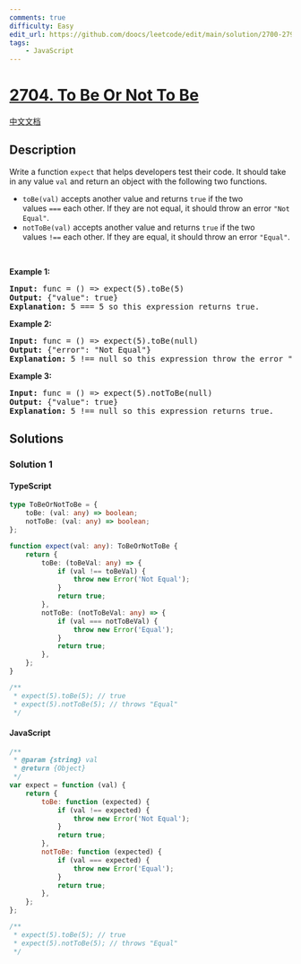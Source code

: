 ```yaml
---
comments: true
difficulty: Easy
edit_url: https://github.com/doocs/leetcode/edit/main/solution/2700-2799/2704.To%20Be%20Or%20Not%20To%20Be/README_EN.md
tags:
    - JavaScript
---
```


<!-- problem:start -->

# [2704. To Be Or Not To Be](https://leetcode.com/problems/to-be-or-not-to-be)

[中文文档](/solution/2700-2799/2704.To%20Be%20Or%20Not%20To%20Be/README.md)

## Description

<!-- description:start -->

<p>Write a function&nbsp;<code>expect</code> that helps developers test their code. It should take in any value&nbsp;<code>val</code>&nbsp;and return an object with the following two functions.</p>

<ul>
	<li><code>toBe(val)</code>&nbsp;accepts another value and returns&nbsp;<code>true</code>&nbsp;if the two values&nbsp;<code>===</code>&nbsp;each other. If they are not equal, it should throw an error&nbsp;<code>&quot;Not Equal&quot;</code>.</li>
	<li><code>notToBe(val)</code>&nbsp;accepts another value and returns&nbsp;<code>true</code>&nbsp;if the two values&nbsp;<code>!==</code>&nbsp;each other. If they are equal, it should throw an error&nbsp;<code>&quot;Equal&quot;</code>.</li>
</ul>

<p>&nbsp;</p>
<p><strong class="example">Example 1:</strong></p>

<pre>
<strong>Input:</strong> func = () =&gt; expect(5).toBe(5)
<strong>Output:</strong> {&quot;value&quot;: true}
<strong>Explanation:</strong> 5 === 5 so this expression returns true.
</pre>

<p><strong class="example">Example 2:</strong></p>

<pre>
<strong>Input:</strong> func = () =&gt; expect(5).toBe(null)
<strong>Output:</strong> {&quot;error&quot;: &quot;Not Equal&quot;}
<strong>Explanation:</strong> 5 !== null so this expression throw the error &quot;Not Equal&quot;.
</pre>

<p><strong class="example">Example 3:</strong></p>

<pre>
<strong>Input:</strong> func = () =&gt; expect(5).notToBe(null)
<strong>Output:</strong> {&quot;value&quot;: true}
<strong>Explanation:</strong> 5 !== null so this expression returns true.
</pre>

<!-- description:end -->

## Solutions

<!-- solution:start -->

### Solution 1

<!-- tabs:start -->

#### TypeScript

```ts
type ToBeOrNotToBe = {
    toBe: (val: any) => boolean;
    notToBe: (val: any) => boolean;
};

function expect(val: any): ToBeOrNotToBe {
    return {
        toBe: (toBeVal: any) => {
            if (val !== toBeVal) {
                throw new Error('Not Equal');
            }
            return true;
        },
        notToBe: (notToBeVal: any) => {
            if (val === notToBeVal) {
                throw new Error('Equal');
            }
            return true;
        },
    };
}

/**
 * expect(5).toBe(5); // true
 * expect(5).notToBe(5); // throws "Equal"
 */
```

#### JavaScript

```js
/**
 * @param {string} val
 * @return {Object}
 */
var expect = function (val) {
    return {
        toBe: function (expected) {
            if (val !== expected) {
                throw new Error('Not Equal');
            }
            return true;
        },
        notToBe: function (expected) {
            if (val === expected) {
                throw new Error('Equal');
            }
            return true;
        },
    };
};

/**
 * expect(5).toBe(5); // true
 * expect(5).notToBe(5); // throws "Equal"
 */
```

<!-- tabs:end -->

<!-- solution:end -->

<!-- problem:end -->
